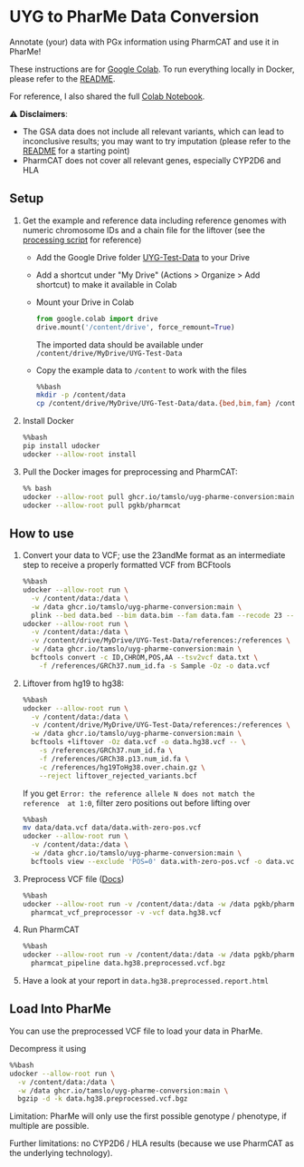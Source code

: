 # UYG to PharMe Data Conversion

Annotate (your) data with PGx information using PharmCAT and use it in PharMe!

These instructions are for [Google Colab](https://colab.research.google.com/).
To run everything locally in Docker, please refer to the [README](README.md).

For reference, I also shared the full
[Colab Notebook](https://colab.research.google.com/drive/1n7c5Lu19GOkRmvu_teYvXPuHTvl4ZNnY?usp=sharing).

⚠️ **Disclaimers**:

* The GSA data does not include all relevant variants, which can lead to inconclusive results; you may want to
  try imputation (please refer to the [README](README.md) for a starting point)
* PharmCAT does not cover all relevant genes, especially CYP2D6 and HLA

## Setup

1. Get the example and reference data including reference genomes with numeric
   chromosome IDs and a chain file for the liftover (see the
   [processing script](data/scripts/download_reference_data.sh) for reference)
   * Add the Google Drive folder
     [UYG-Test-Data](https://drive.google.com/drive/folders/1u4p47bVK1Tzxo6qHbNOM6FO5xQkpRqJG?usp=share_link)
     to your Drive
   * Add a shortcut under "My Drive" (Actions > Organize > Add shortcut) to make
     it available in Colab
   * Mount your Drive in Colab

     ```python
     from google.colab import drive
     drive.mount('/content/drive', force_remount=True)
     ```

     The imported data should be available under
     `/content/drive/MyDrive/UYG-Test-Data`
   * Copy the example data to `/content` to work with the files

     ```bash
     %%bash
     mkdir -p /content/data
     cp /content/drive/MyDrive/UYG-Test-Data/data.{bed,bim,fam} /content/data

2. Install Docker

   ```bash
   %%bash
   pip install udocker
   udocker --allow-root install
   ```

3. Pull the Docker images for preprocessing and PharmCAT:

   ```bash
   %% bash
   udocker --allow-root pull ghcr.io/tamslo/uyg-pharme-conversion:main
   udocker --allow-root pull pgkb/pharmcat
   ```

## How to use

1. Convert your data to VCF; use the 23andMe format as an intermediate step to
   receive a properly formatted VCF from BCFtools

     ```bash
     %%bash
     udocker --allow-root run \
       -v /content/data:/data \
       -w /data ghcr.io/tamslo/uyg-pharme-conversion:main \
       plink --bed data.bed --bim data.bim --fam data.fam --recode 23 --out data
     udocker --allow-root run \
       -v /content/data:/data \
       -v /content/drive/MyDrive/UYG-Test-Data/references:/references \
       -w /data ghcr.io/tamslo/uyg-pharme-conversion:main \
       bcftools convert -c ID,CHROM,POS,AA --tsv2vcf data.txt \
         -f /references/GRCh37.num_id.fa -s Sample -Oz -o data.vcf
     ```

2. Liftover from hg19 to hg38:

   ```bash
   %%bash
   udocker --allow-root run \
     -v /content/data:/data \
     -v /content/drive/MyDrive/UYG-Test-Data/references:/references \
     -w /data ghcr.io/tamslo/uyg-pharme-conversion:main \
     bcftools +liftover -Oz data.vcf -o data.hg38.vcf -- \
       -s /references/GRCh37.num_id.fa \
       -f /references/GRCh38.p13.num_id.fa \
       -c /references/hg19ToHg38.over.chain.gz \
       --reject liftover_rejected_variants.bcf
   ```

   If you get
   `Error: the reference allele N does not match the reference  at 1:0`,
   filter zero positions out before lifting over

   ```bash
   %%bash
   mv data/data.vcf data/data.with-zero-pos.vcf
   udocker --allow-root run \
     -v /content/data:/data \
     -w /data ghcr.io/tamslo/uyg-pharme-conversion:main \
     bcftools view --exclude 'POS=0' data.with-zero-pos.vcf -o data.vcf
   ```

3. Preprocess VCF file ([Docs](https://pharmcat.org/using/VCF-Preprocessor/))

     ```bash
     %%bash
     udocker --allow-root run -v /content/data:/data -w /data pgkb/pharmcat \
       pharmcat_vcf_preprocessor -v -vcf data.hg38.vcf
     ```

4. Run PharmCAT

     ```bash
     %%bash
     udocker --allow-root run -v /content/data:/data -w /data pgkb/pharmcat \
       pharmcat_pipeline data.hg38.preprocessed.vcf.bgz
     ```

5. Have a look at your report in `data.hg38.preprocessed.report.html`

## Load Into PharMe

You can use the preprocessed VCF file to load your data in PharMe.

Decompress it using

```bash
%%bash
udocker --allow-root run \
  -v /content/data:/data \
  -w /data ghcr.io/tamslo/uyg-pharme-conversion:main \
  bgzip -d -k data.hg38.preprocessed.vcf.bgz
```

Limitation: PharMe will only use the first possible genotype / phenotype, if
multiple are possible.

Further limitations: no CYP2D6 / HLA results (because we use PharmCAT as the
underlying technology).

